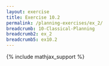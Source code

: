 ```yaml
---
layout: exercise
title: Exercise 10.2
permalink: /planning-exercises/ex_2/
breadcrumb: 10-Classical-Planning
breadcrumb2: ex_2
breadcrumb5: ex10.2
---
```


{% include mathjax_support %}


